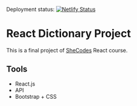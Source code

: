 Deployment status: [![Netlify Status](https://api.netlify.com/api/v1/badges/cc9bb24b-eb31-4230-88ba-556820d0ee1d/deploy-status)](https://app.netlify.com/sites/react-weather-app-lf/deploys)

# React Dictionary Project
This is a final project of [SheCodes](https://www.shecodes.io) React course.


## Tools
- React.js
- API
- Bootstrap + CSS
